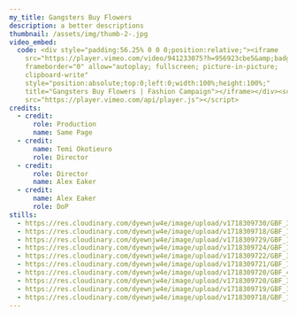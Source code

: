 ```yaml
---
my_title: Gangsters Buy Flowers
description: a better descriptions
thumbnail: /assets/img/thumb-2-.jpg
video_embed:
  code: <div style="padding:56.25% 0 0 0;position:relative;"><iframe
    src="https://player.vimeo.com/video/941233075?h=956923cbe5&amp;badge=0&amp;autopause=0&amp;player_id=0&amp;app_id=58479"
    frameborder="0" allow="autoplay; fullscreen; picture-in-picture;
    clipboard-write"
    style="position:absolute;top:0;left:0;width:100%;height:100%;"
    title="Gangsters Buy Flowers | Fashion Campaign"></iframe></div><script
    src="https://player.vimeo.com/api/player.js"></script>
credits:
  - credit:
      role: Production
      name: Same Page
  - credit:
      name: Temi Okotieuro
      role: Director
  - credit:
      role: Director
      name: Alex Eaker
  - credit:
      name: Alex Eaker
      role: DoP
stills:
  - https://res.cloudinary.com/dyewnjw4e/image/upload/v1718309730/GBF_3.21.1_k4invc.png
  - https://res.cloudinary.com/dyewnjw4e/image/upload/v1718309718/GBF_1.18.2_pwzvny.png
  - https://res.cloudinary.com/dyewnjw4e/image/upload/v1718309729/GBF_1.10.1_usp33e.png
  - https://res.cloudinary.com/dyewnjw4e/image/upload/v1718309724/GBF_1.2.1_u7mzbj.png
  - https://res.cloudinary.com/dyewnjw4e/image/upload/v1718309722/GBF_3.5.1_j74sz2.png
  - https://res.cloudinary.com/dyewnjw4e/image/upload/v1718309721/GBF_1.17.1_jo2s16.png
  - https://res.cloudinary.com/dyewnjw4e/image/upload/v1718309720/GBF_4.3.1_imsdxn.png
  - https://res.cloudinary.com/dyewnjw4e/image/upload/v1718309720/GBF_3.14.1_s6c0wl.png
  - https://res.cloudinary.com/dyewnjw4e/image/upload/v1718309719/GBF_1.22.1_ivryx9.png
  - https://res.cloudinary.com/dyewnjw4e/image/upload/v1718309718/GBF_1.24.1_bjmzrb.png
---
```


